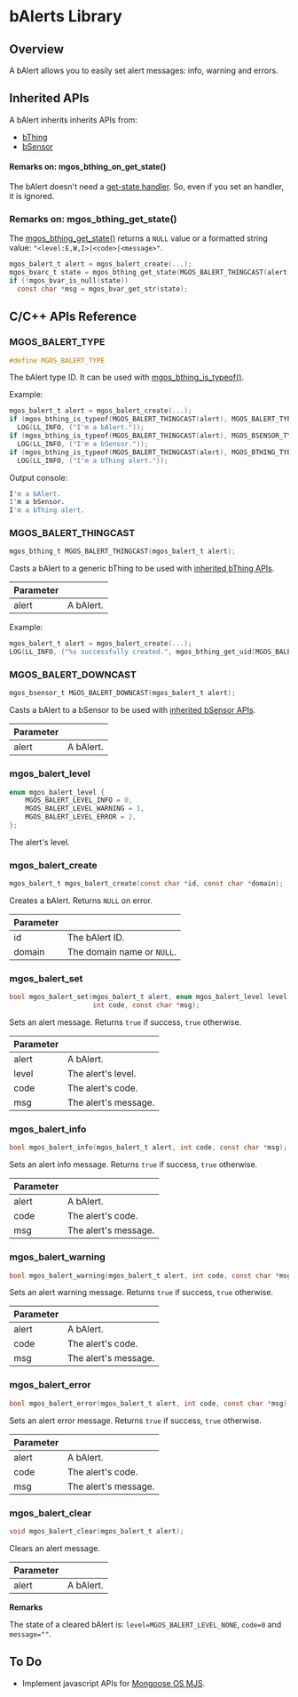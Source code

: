 # bAlerts Library
## Overview
A bAlert allows you to easily set alert messages: info, warning and errors.
## Inherited APIs
A bAlert inherits inherits APIs from:
- [bThing](https://github.com/diy365-mgos/bthing)
- [bSensor](https://github.com/diy365-mgos/bsensor)
#### Remarks on: mgos_bthing_on_get_state()
The bAlert doesn't need a [get-state handler](https://github.com/diy365-mgos/bthing#mgos_bthing_get_state_handler_t). So, even if you set an handler, it is ignored.
### Remarks on: mgos_bthing_get_state()
The [mgos_bthing_get_state()](https://github.com/diy365-mgos/bthing#mgos_bthing_get_state) returns a `NULL` value or a formatted string value: `"<level:E,W,I>|<code>|<message>"`.
```c
mgos_balert_t alert = mgos_balert_create(...);
mgos_bvarc_t state = mgos_bthing_get_state(MGOS_BALERT_THINGCAST(alert));
if (!mgos_bvar_is_null(state))
  const char *msg = mgos_bvar_get_str(state);
```
## C/C++ APIs Reference
### MGOS_BALERT_TYPE
```c
#define MGOS_BALERT_TYPE
```
The bAlert type ID. It can be used with [mgos_bthing_is_typeof()](https://github.com/diy365-mgos/bthing#mgos_bthing_is_typeof).

Example:
```c
mgos_balert_t alert = mgos_balert_create(...);
if (mgos_bthing_is_typeof(MGOS_BALERT_THINGCAST(alert), MGOS_BALERT_TYPE))
  LOG(LL_INFO, ("I'm a bAlert."));
if (mgos_bthing_is_typeof(MGOS_BALERT_THINGCAST(alert), MGOS_BSENSOR_TYPE))
  LOG(LL_INFO, ("I'm a bSensor."));
if (mgos_bthing_is_typeof(MGOS_BALERT_THINGCAST(alert), MGOS_BTHING_TYPE_SENSOR))
  LOG(LL_INFO, ("I'm a bThing alert."));
```
Output console:
```bash
I'm a bAlert.
I'm a bSensor.
I'm a bThing alert.
```
### MGOS_BALERT_THINGCAST
```c
mgos_bthing_t MGOS_BALERT_THINGCAST(mgos_balert_t alert);
```
Casts a bAlert to a generic bThing to be used with [inherited bThing APIs](https://github.com/diy365-mgos/bthing).

|Parameter||
|--|--|
|alert|A bAlert.|

Example:
```c
mgos_balert_t alert = mgos_balert_create(...);
LOG(LL_INFO, ("%s successfully created.", mgos_bthing_get_uid(MGOS_BALERT_THINGCAST(alert))));
```
### MGOS_BALERT_DOWNCAST
```c
mgos_bsensor_t MGOS_BALERT_DOWNCAST(mgos_balert_t alert);
```
Casts a bAlert to a bSensor to be used with [inherited bSensor APIs](https://github.com/diy365-mgos/bsensor).

|Parameter||
|--|--|
|alert|A bAlert.|
### mgos_balert_level
```c
enum mgos_balert_level {
    MGOS_BALERT_LEVEL_INFO = 0,
    MGOS_BALERT_LEVEL_WARNING = 1,
    MGOS_BALERT_LEVEL_ERROR = 2,
};
```
The alert's level.
### mgos_balert_create
```c
mgos_balert_t mgos_balert_create(const char *id, const char *domain);
```
Creates a bAlert. Returns `NULL` on error.

|Parameter||
|--|--|
|id|The bAlert ID.|
|domain|The domain name or `NULL`.|
### mgos_balert_set
```c
bool mgos_balert_set(mgos_balert_t alert, enum mgos_balert_level level,
                     int code, const char *msg);
```
Sets an alert message. Returns `true` if success, `true` otherwise.

|Parameter||
|--|--|
|alert|A bAlert.|
|level|The alert's level.|
|code|The alert's code.|
|msg|The alert's message.|
### mgos_balert_info
```c
bool mgos_balert_info(mgos_balert_t alert, int code, const char *msg);
```
Sets an alert info message. Returns `true` if success, `true` otherwise.

|Parameter||
|--|--|
|alert|A bAlert.|
|code|The alert's code.|
|msg|The alert's message.|
### mgos_balert_warning
```c
bool mgos_balert_warning(mgos_balert_t alert, int code, const char *msg);
```
Sets an alert warning message. Returns `true` if success, `true` otherwise.

|Parameter||
|--|--|
|alert|A bAlert.|
|code|The alert's code.|
|msg|The alert's message.|
### mgos_balert_error
```c
bool mgos_balert_error(mgos_balert_t alert, int code, const char *msg);
```
Sets an alert error message. Returns `true` if success, `true` otherwise.

|Parameter||
|--|--|
|alert|A bAlert.|
|code|The alert's code.|
|msg|The alert's message.|
### mgos_balert_clear
```c
void mgos_balert_clear(mgos_balert_t alert);
```
Clears an alert message. 

|Parameter||
|--|--|
|alert|A bAlert.|

**Remarks**

The state of a cleared bAlert is: `level=MGOS_BALERT_LEVEL_NONE`, `code=0` and `message=""`.
## To Do
- Implement javascript APIs for [Mongoose OS MJS](https://github.com/mongoose-os-libs/mjs).